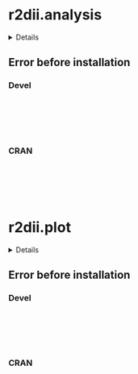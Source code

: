 # r2dii.analysis

<details>

* Version: 
* GitHub: https://github.com/2DegreesInvesting/r2dii.data
* Source code: NA
* Number of recursive dependencies: 0

</details>

## Error before installation

### Devel

```






```
### CRAN

```






```
# r2dii.plot

<details>

* Version: 
* GitHub: https://github.com/2DegreesInvesting/r2dii.data
* Source code: NA
* Number of recursive dependencies: 0

</details>

## Error before installation

### Devel

```






```
### CRAN

```






```
